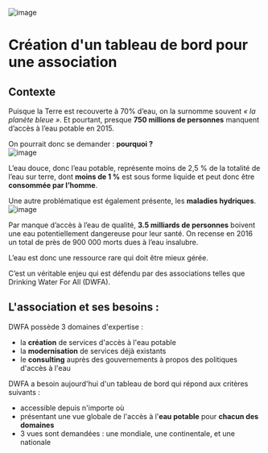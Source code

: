 ![image](https://github.com/user-attachments/assets/2cb82471-a0e9-4d23-935c-41752db96063)

# Création d'un tableau de bord pour une association


## Contexte 

Puisque la Terre est recouverte à 70% d’eau, on  la surnomme souvent *« la planète bleue »*. 
Et pourtant, presque **750 millions de personnes** manquent d’accès à l’eau potable en 2015. 

On pourrait donc se demander : **pourquoi ?**  
![image](https://github.com/user-attachments/assets/03bfef19-4340-46fc-86f8-f5f90b25fd26)


L’eau douce, donc l’eau potable,  représente moins de 2,5 % de la totalité de l’eau sur terre, dont **moins de 1 %** est sous forme liquide et peut donc être **consommée par l’homme**.


Une autre problématique est également présente, les **maladies hydriques**.
![image](https://github.com/user-attachments/assets/c53fe1a2-4ffd-4903-bea2-565ee57b8af9)


Par manque d’accès à l’eau de qualité, **3.5 milliards de personnes** boivent une eau potentiellement dangereuse pour leur santé. 
On recense en 2016 un total de près de 900 000 morts dues à l’eau insalubre.


L’eau est  donc une ressource rare qui doit être mieux gérée.

C’est un véritable enjeu qui est défendu par des associations telles que Drinking Water For All (DWFA).


## L'association et ses besoins : 

DWFA possède 3 domaines d'expertise : 
- la **création** de services d'accès à l'eau potable
- la **modernisation** de services déjà existants
- le **consulting** auprès des gouvernements à propos des politiques d'accès à l'eau

DWFA a besoin aujourd'hui d'un tableau de bord qui répond aux critères suivants :
- accessible depuis n'importe où
- présentant une vue globale de l'accès à l'**eau potable** pour **chacun des domaines**
- 3 vues sont demandées : une mondiale, une continentale, et une nationale
